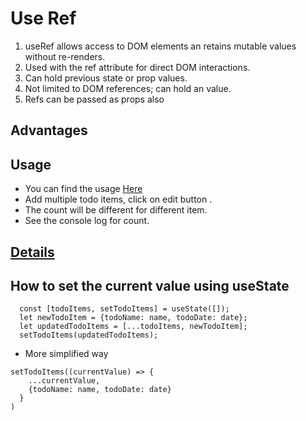 # Use Ref

1. useRef allows access to DOM elements an
   retains mutable values without re-renders.
2. Used with the ref attribute for direct DOM
   interactions.
3. Can hold previous state or prop values.
4. Not limited to DOM references; can hold an
   value.
5. Refs can be passed as props also

## Advantages

## Usage

- You can find the usage [Here](https://github.com/siba-x-prasad/ReactPlayground/blob/main/src/react/youtube/10ToDoProject-version2/src/components/ToDoItem.jsx)
- Add multiple todo items, click on edit button .
- The count will be different for different item.
- See the console log for count.

## [Details](https://github.com/siba-x-prasad/ReactPlayground/blob/main/src/react/youtube/10ToDoProject-version2/src/components/AddTodoWithRef.jsx)

## How to set the current value using useState

```
  const [todoItems, setTodoItems] = useState([]);
  let newTodoItem = {todoName: name, todoDate: date};
  let updatedTodoItems = [...todoItems, newTodoItem];
  setTodoItems(updatedTodoItems);
```

- More simplified way

```
setTodoItems((currentValue) => {
    ...currentValue,
    {todoName: name, todoDate: date}
  }
)
```
